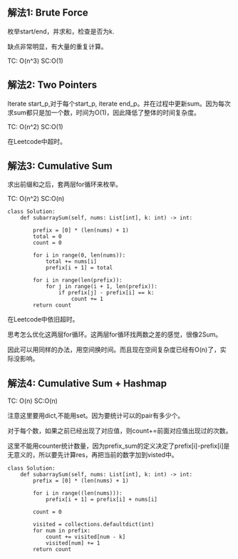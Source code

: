 ## 解法1: Brute Force
枚举start/end，并求和，检查是否为k.

缺点非常明显，有大量的重复计算。

TC: O(n^3) SC:O(1)

## 解法2: Two Pointers
Iterate start_p,对于每个start_p, iterate end_p。并在过程中更新sum。因为每次求sum都只是加一个数，时间为O(1)，因此降低了整体的时间复杂度。

TC: O(n^2) SC:O(1)

在Leetcode中超时。 



## 解法3: Cumulative Sum

求出前缀和之后，套两层for循环来枚举。

TC: O(n^2) SC:O(n)
```
class Solution:
    def subarraySum(self, nums: List[int], k: int) -> int:
        
        prefix = [0] * (len(nums) + 1)
        total = 0
        count = 0
        
        for i in range(0, len(nums)):
            total += nums[i]
            prefix[i + 1] = total
            
        for i in range(len(prefix)):
            for j in range(i + 1, len(prefix)):
                if prefix[j] - prefix[i] == k:
                    count += 1
        return count
```
在Leetcode中依旧超时。       
    
思考怎么优化这两层for循环。这两层for循环找两数之差的感觉，很像2Sum。

因此可以用同样的办法，用空间换时间。而且现在空间复杂度已经有O(n)了，实际没影响。



## 解法4: Cumulative Sum + Hashmap

TC: O(n) SC:O(n)

注意这里要用dict,不能用set。因为要统计可以的pair有多少个。

对于每个数，如果之前已经出现了对应值，则count+=前面对应值出现过的次数。

这里不能用counter统计数量，因为prefix_sum的定义决定了prefix[i]-prefix[i]是无意义的，所以要先计算res，再把当前的数字加到visted中。
```
class Solution:
    def subarraySum(self, nums: List[int], k: int) -> int:
        prefix = [0] * (len(nums) + 1)
        
        for i in range((len(nums))):
            prefix[i + 1] = prefix[i] + nums[i]
        
        count = 0

        visited = collections.defaultdict(int)
        for num in prefix:
            count += visited[num - k]
            visited[num] += 1
        return count
                
```
